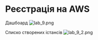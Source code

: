 # Реєстрація на AWS

Дашбоард
![lab_9.png](lab_9.png)

Списко створених істансів
![lab_9_2.png](lab_9_2.png)

